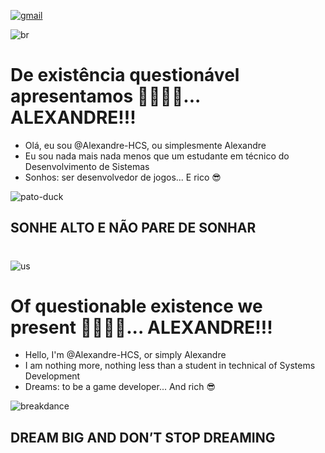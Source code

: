 [![gmail](	https://img.shields.io/badge/Gmail-D14836?style=for-the-badge&logo=gmail&logoColor=white)](gmai.com/holy.cow3728@gmail.com)

![br](https://github.com/user-attachments/assets/472ad049-65ac-4d35-94ce-35aded1a9179)

# De existência questionável apresentamos 🥁🥁🥁🥁... ALEXANDRE!!!

- Olá, eu sou @Alexandre-HCS, ou simplesmente Alexandre
- Eu sou nada mais nada menos que um estudante em técnico do Desenvolvimento de Sistemas
- Sonhos: ser desenvolvedor de jogos... E rico 😎

![pato-duck](https://github.com/user-attachments/assets/38f5c088-3f02-4c33-998a-052c1ed218ed)

## SONHE ALTO E NÃO PARE DE SONHAR

#
#

![us](https://github.com/user-attachments/assets/62d7003f-1309-41dd-b840-776fd2c134aa)

# Of questionable existence we present 🥁🥁🥁🥁... ALEXANDRE!!!

- Hello, I'm @Alexandre-HCS, or simply Alexandre
- I am nothing more, nothing less than a student in technical of Systems Development
- Dreams: to be a game developer... And rich 😎

![breakdance](https://github.com/user-attachments/assets/61c1f964-5f81-4b4c-806b-c163dc917142)

## DREAM BIG AND DON’T STOP DREAMING

<!---
Alexandre-HCS/Alexandre-HCS is a ✨ special ✨ repository because its `README.md` (this file) appears on your GitHub profile.
You can click the Preview link to take a look at your changes.
--->
